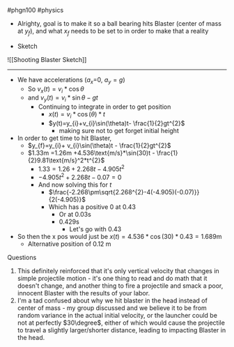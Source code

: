  #phgn100 #physics

- Alrighty, goal is to make it so a ball bearing hits Blaster (center of mass at $y_{f}$), and what $x_{f}$ needs to be set to in order to make that a reality

- Sketch

![[Shooting Blaster Sketch]]

---

- We have accelerations ($a_{x}$=0, $a_{y}=g$)
	- So $v_{x}(t)=v_{i}*\cos\theta$
	- and $v_{y}(t)=v_{i}*\sin\theta-gt$
		- Continuing to integrate in order to get position
			- $x(t)=v_{i}*\cos(\theta)*t$
			- $y(t)=y_{i}+v_{i}\sin(\theta)t- \frac{1}{2}gt^{2}$
				- making sure not to get forget initial height
- In order to get time to hit Blaster, 
	- $y_{f}=y_{i}+ v_{i}\sin(\theta)t - \frac{1}{2}gt^{2}$
	- $1.33m =1.26m +4.536\text{m/s}*\sin(30)t - \frac{1}{2}9.81\text{m/s}^2*t^{2}$
		- $1.33=1.26 +2.268t- 4.905t^{2}$
		- $-4.905t^{2}+2.268t-0.07=0$
		- And now solving this for $t$
			- $\frac{-2.268\pm\sqrt{2.268^{2}-4(-4.905)(-0.07)}}{2(-4.905)}$
			- Which has a positive 0 at 0.43
				- Or at 0.03s
				- 0.429s
					- Let's go with 0.43
- So then the x pos would just be $x(t)=4.536*\cos(30)*0.43= 1.689$m
	- Alternative position of 0.12 m


Questions
1. This definitely reinforced that it's only vertical velocity that changes in simple projectile motion - it's one thing to read and do math that it doesn't change, and another thing to fire a projectile and smack a poor, innocent Blaster with the results of your labor.
2. I'm a tad confused about why we hit blaster in the head instead of center of mass - my group discussed and we believe it to be from random variance in the actual initial velocity, or the launcher could be not at perfectly $30\degree$, either of which would cause the projectile to travel a slightly larger/shorter distance, leading to impacting Blaster in the head. 